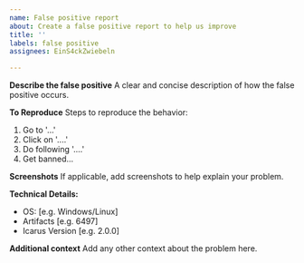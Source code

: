 ```yaml
---
name: False positive report
about: Create a false positive report to help us improve
title: ''
labels: false positive
assignees: EinS4ckZwiebeln

---
```


**Describe the false positive**
A clear and concise description of how the false positive occurs.

**To Reproduce**
Steps to reproduce the behavior:
1. Go to '...'
2. Click on '....'
3. Do following '....'
4. Get banned...

**Screenshots**
If applicable, add screenshots to help explain your problem.

**Technical Details:**
 - OS: [e.g. Windows/Linux]
 - Artifacts [e.g. 6497]
 - Icarus Version [e.g. 2.0.0]

**Additional context**
Add any other context about the problem here.
